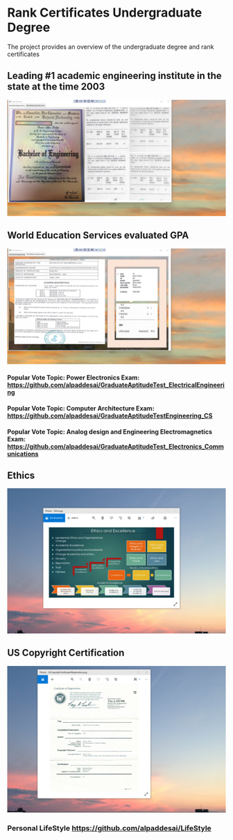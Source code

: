# Rank Certificates Undergraduate Degree

The project provides an overview of the undergraduate degree and rank certificates

## Leading #1 academic engineering institute in the state at the time 2003
![image](BachelorEngineering.jpg)

## World Education Services evaluated GPA
![image](WorldEducationServices.jpg)

#### Popular Vote Topic: Power Electronics Exam: https://github.com/alpaddesai/GraduateAptitudeTest_ElectricalEngineering
#### Popular Vote Topic: Computer Architecture Exam: https://github.com/alpaddesai/GraduateAptitudeTestEngineering_CS
#### Popular Vote Topic: Analog design and Engineering Electromagnetics Exam: https://github.com/alpaddesai/GraduateAptitudeTest_Electronics_Communications

## Ethics
![image](EthicsandExcellence.png)

## US Copyright Certification
![image](USCopyrightCertificate.png)

### Personal LifeStyle https://github.com/alpaddesai/LifeStyle
